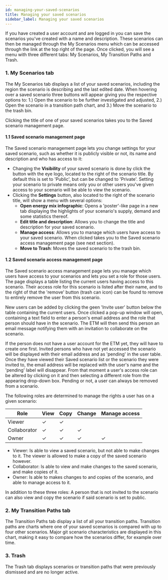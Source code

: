 ```yaml
---
id: managing-your-saved-scenarios
title: Managing your saved scenarios
sidebar_label: Managing your saved scenarios
---
```


If you have created a user account and are logged in you can save the scenarios you've created with a name and description. These scenarios can then be managed through the My Scenarios menu which can be accessed through the link at the top right of the page. Once clicked, you will see a menu with three different tabs: My Scenarios, My Transition Paths and Trash.

### 1. My Scenarios tab
The My Scenarios tab displays a list of your saved scenarios, including the region the scenario is describing and the last edited date. When hovering over a saved scenario three buttons will appear giving you the respective options to: 1.) Open the scenario to be further investigated and adjusted, 2.) Open the scenario in a transition path chart, and 3.) Move the scenario to the trash bin.

Clicking the title of one of your saved scenarios takes you to the Saved scenario management page.

#### 1.1 Saved scenario management page
The Saved scenario management page lets you change settings for your saved scenario, such as whether it is publicly visible or not, its name and description  and who has access to it:

- Changing the **Visibility** of your saved scenario is done by click the button with the eye logo, located to the right of the scenario title. By default this is set to 'Public', but can be changed to 'Private'. Setting your scenario to private means only you or other users you've given access to your scenario will be able to view the scenario.
- Clicking the **Settings** button, also located to the right of the scenario title, will show a menu with several options:
  - **Open energy mix infographic**: Opens a 'poster'-like page in a new tab displaying the highlights of your scenario's supply, demand and some statistics thereof.
  - **Edit title and description**: Allows you to change the title and description for your saved scenario.
  - **Manage access**: Allows you to manage which users have access to your saved scenario. When clicked takes you to the Saved scenario access management page (see next section).
  - **Move to Trash**: Moves the saved scenario to the trash bin.

#### 1.2 Saved scenario access management page
The Saved scenario access management page lets you manage which users have access to your scenarios and lets you set a role for those users. The page displays a table listing the current users having access to this scenario. Their access role for this scenario is listed after their name, and to the right of that the 'remove' button (trash can icon) can be found to remove to entirely remove the user from this scenario.

New users can be added by clicking the geen 'Invite user' button below the table containing the current users. Once clicked a pop-up window will open, containing a text field to enter a person's email address and the role that person should have in the scenario. The ETM will then send this person an email message notifying them with an invitation to collaborate on the scenario.

If the person does not have a user account for the ETM yet, they will have to create one first. Invited persons who have not yet accessed the scenario will be displayed with their email address and as 'pending' in the user table. Once they have viewed their Saved scenario list or the scenario they were invited to, the email address will be replaced with the user's name and the 'pending' label will disappear. From that moment a user's access role can be altered by clicking on it and then selecting a different role from the appearing drop-down box. Pending or not, a user can always be removed from a scenario.

The following roles are determined to manage the rights a user has on a given scenario:

| Role | View | Copy | Change | Manage access |
| ---- | ---- | ---- | ---- | --- |
| Viewer | ✓  | ✓  |  |  |  
| Collaborator | ✓ | ✓ | ✓  |  
| Owner | ✓ | ✓ | ✓ | ✓ | 

- Viewer: Is able to view a saved scenario, but not able to make changes to it. The viewer is allowed to make a copy of the saved scenario however.
- Collaborator: Is able to view and make changes to the saved scenario, and make copies of it.
- Owner: Is able to makes changes to and copies of the scenario, and able to manage access to it.

In addition to these three roles: A person that is not invited to the scenario can also view and copy the scenario if said scenario is set to public.

### 2. My Transition Paths tab
The Transition Paths tab display a list of all your transition paths. Transition paths are charts where one of your saved scenarios is compared with up to four other scenarios. Major git scenario characteristics are displayed in this chart, making it easy to compare how the scenarios differ, for example over time.

### 3. Trash
The Trash tab displays scenarios or transition paths that were previously dismissed and are no longer active.




